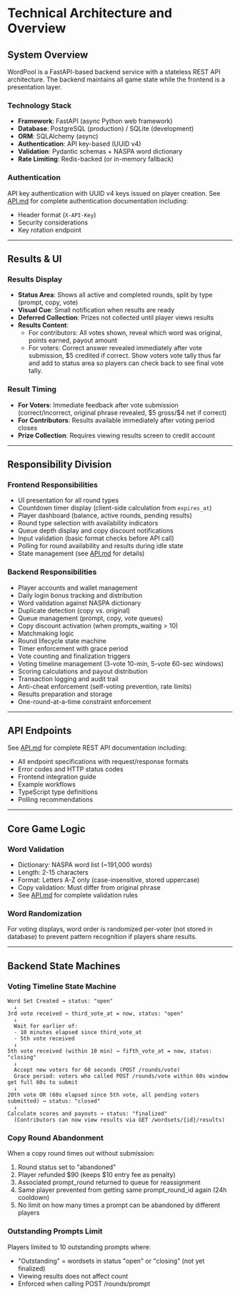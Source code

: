 # Technical Architecture and Overview

## System Overview

WordPool is a FastAPI-based backend service with a stateless REST API architecture. The backend maintains all game state while the frontend is a presentation layer.

### Technology Stack
- **Framework**: FastAPI (async Python web framework)
- **Database**: PostgreSQL (production) / SQLite (development)
- **ORM**: SQLAlchemy (async)
- **Authentication**: API key-based (UUID v4)
- **Validation**: Pydantic schemas + NASPA word dictionary
- **Rate Limiting**: Redis-backed (or in-memory fallback)

### Authentication

API key authentication with UUID v4 keys issued on player creation. See [API.md](API.md) for complete authentication documentation including:
- Header format (`X-API-Key`)
- Security considerations
- Key rotation endpoint

---

## Results & UI

### Results Display
- **Status Area**: Shows all active and completed rounds, split by type (prompt, copy, vote)
- **Visual Cue**: Small notification when results are ready
- **Deferred Collection**: Prizes not collected until player views results
- **Results Content**:
  - For contributors: All votes shown, reveal which word was original, points earned, payout amount
  - For voters: Correct answer revealed immediately after vote submission, \$5 credited if correct. Show voters vote tally thus far and add to status area so players can check back to see final vote tally.

### Result Timing
- **For Voters**: Immediate feedback after vote submission (correct/incorrect, original phrase revealed, \$5 gross/\$4 net if correct)
- **For Contributors**: Results available immediately after voting period closes
- **Prize Collection**: Requires viewing results screen to credit account

---

## Responsibility Division

### Frontend Responsibilities
- UI presentation for all round types
- Countdown timer display (client-side calculation from `expires_at`)
- Player dashboard (balance, active rounds, pending results)
- Round type selection with availability indicators
- Queue depth display and copy discount notifications
- Input validation (basic format checks before API call)
- Polling for round availability and results during idle state
- State management (see [API.md](API.md#frontend-integration) for details)

### Backend Responsibilities
- Player accounts and wallet management
- Daily login bonus tracking and distribution
- Word validation against NASPA dictionary
- Duplicate detection (copy vs. original)
- Queue management (prompt, copy, vote queues)
- Copy discount activation (when prompts_waiting > 10)
- Matchmaking logic
- Round lifecycle state machine
- Timer enforcement with grace period
- Vote counting and finalization triggers
- Voting timeline management (3-vote 10-min, 5-vote 60-sec windows)
- Scoring calculations and payout distribution
- Transaction logging and audit trail
- Anti-cheat enforcement (self-voting prevention, rate limits)
- Results preparation and storage
- One-round-at-a-time constraint enforcement

---

## API Endpoints

See [API.md](API.md) for complete REST API documentation including:
- All endpoint specifications with request/response formats
- Error codes and HTTP status codes
- Frontend integration guide
- Example workflows
- TypeScript type definitions
- Polling recommendations

---

## Core Game Logic

### Word Validation
- Dictionary: NASPA word list (~191,000 words)
- Length: 2-15 characters
- Format: Letters A-Z only (case-insensitive, stored uppercase)
- Copy validation: Must differ from original phrase
- See [API.md](API.md#game-configuration) for complete validation rules

### Word Randomization
For voting displays, word order is randomized per-voter (not stored in database) to prevent pattern recognition if players share results.

---

## Backend State Machines

### Voting Timeline State Machine

```
Word Set Created → status: "open"
  ↓
3rd vote received → third_vote_at = now, status: "open"
  ↓
  Wait for earlier of:
  - 10 minutes elapsed since third_vote_at
  - 5th vote received
  ↓
5th vote received (within 10 min) → fifth_vote_at = now, status: "closing"
  ↓
  Accept new voters for 60 seconds (POST /rounds/vote)
  Grace period: voters who called POST /rounds/vote within 60s window get full 60s to submit
  ↓
20th vote OR (60s elapsed since 5th vote, all pending voters submitted) → status: "closed"
  ↓
Calculate scores and payouts → status: "finalized"
  (Contributors can now view results via GET /wordsets/{id}/results)
```

### Copy Round Abandonment

When a copy round times out without submission:
1. Round status set to "abandoned"
2. Player refunded \$90 (keeps \$10 entry fee as penalty)
3. Associated prompt_round returned to queue for reassignment
4. Same player prevented from getting same prompt_round_id again (24h cooldown)
5. No limit on how many times a prompt can be abandoned by different players

### Outstanding Prompts Limit

Players limited to 10 outstanding prompts where:
- "Outstanding" = wordsets in status "open" or "closing" (not yet finalized)
- Viewing results does not affect count
- Enforced when calling POST /rounds/prompt